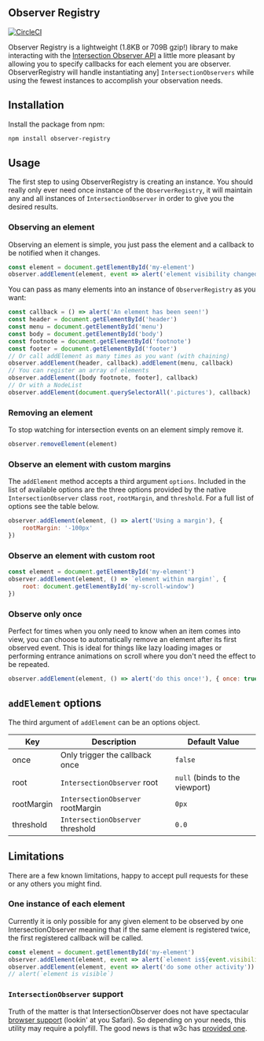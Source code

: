 Observer Registry
-----------------

[![CircleCI](https://circleci.com/gh/wearebraid/observer-registry.svg?style=svg)](https://circleci.com/gh/wearebraid/observer-registry)

Observer Registry is a lightweight (1.8KB or 709B gzip!) library to make interacting with the
[Intersection Observer API](https://developer.mozilla.org/en-US/docs/Web/API/Intersection_Observer_API)
a little more pleasant by allowing you to specify callbacks for each element you
are observer. ObserverRegistry will handle instantiating any]
`IntersectionObservers` while using the fewest instances to accomplish your
observation needs.

## Installation

Install the package from npm:

```sh
npm install observer-registry
```

## Usage

The first step to using ObserverRegistry is creating an instance. You should
really only ever need once instance of the `ObserverRegistry`, it will maintain
any and all instances of `IntersectionObserver` in order to give you the
desired results.

### Observing an element

Observing an element is simple, you just pass the element and a callback to be
notified when it changes.

```js
const element = document.getElementById('my-element')
observer.addElement(element, event => alert('element visibility changed!'))
```

You can pass as many elements into an instance of  `ObserverRegistry` as you want:

```js
const callback = () => alert('An element has been seen!')
const header = document.getElementById('header')
const menu = document.getElementById('menu')
const body = document.getElementById('body')
const footnote = document.getElementById('footnote')
const footer = document.getElementById('footer')
// Or call addElement as many times as you want (with chaining)
observer.addElement(header, callback).addElement(menu, callback)
// You can register an array of elements
observer.addElement([body footnote, footer], callback)
// Or with a NodeList
observer.addElement(document.querySelectorAll('.pictures'), callback)
```

### Removing an element

To stop watching for intersection events on an element simply remove it.

```js
observer.removeElement(element)
```

### Observe an element with custom margins

The `addElement` method accepts a third argument `options`. Included in the
list of available options are the three options provided by the native
`IntersectionObserver` class `root`, `rootMargin`, and `threshold`. For a full
list of options see the table below.

```js
observer.addElement(element, () => alert('Using a margin'), {
    rootMargin: '-100px'
})
```

### Observe an element with custom root

```js
const element = document.getElementById('my-element')
observer.addElement(element, () => `element within margin!`, {
    root: document.getElementById('my-scroll-window')
})
```
### Observe only once

Perfect for times when you only need to know when an item comes into view, you
can choose to automatically remove an element after its first observed event.
This is ideal for things like lazy loading images or performing entrance
animations on scroll where you don't need the effect to be repeated.

```js
observer.addElement(element, () => alert('do this once!'), { once: true })
```

## `addElement` options

The third argument of `addElement` can be an options object.

Key         | Description                       | Default Value
------------|-----------------------------------|--------------
once        | Only trigger the callback once    | `false`
root        | `IntersectionObserver` root       | `null` (binds to the viewport)
rootMargin  | `IntersectionObserver` rootMargin | `0px`
threshold   | `IntersectionObserver` threshold  | `0.0`

## Limitations

There are a few known limitations, happy to accept pull requests for these or
any others you might find.

### One instance of each element

Currently it is only possible for any given element to be observed by one
IntersectionObserver meaning that if the same element is registered twice, the
first registered callback will be called.

```js
const element = document.getElementById('my-element')
observer.addElement(element, event => alert(`element is${event.visibility ? ' ' : ' not '}visible`))
observer.addElement(element, event => alert('do some other activity'))
// alert(`element is visible`)
```

### `IntersectionObserver` support

Truth of the matter is that IntersectionObserver does not have spectacular
[browser support](https://caniuse.com/#search=intersectionobserver) (lookin' at you Safari).
So depending on your needs, this utility may require a polyfill. The good news
is that w3c has [provided one](https://github.com/w3c/IntersectionObserver/tree/master/polyfill).

